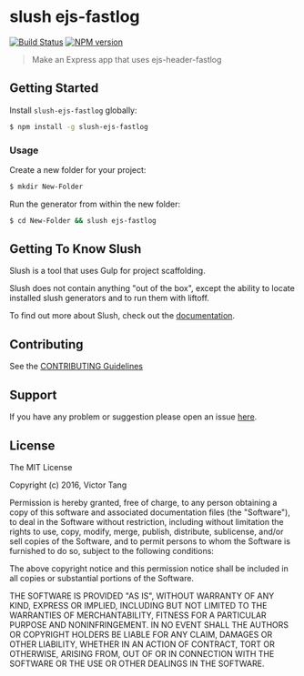 # slush ejs-fastlog 

[![Build Status](https://secure.travis-ci.org/vtange/slush-ejs-fastlog.png?branch=master)](https://travis-ci.org/vtange/slush-ejs-fastlog) [![NPM version](https://badge-me.herokuapp.com/api/npm/slush-ejs-fastlog.png)](http://badges.enytc.com/for/npm/slush-ejs-fastlog)

> Make an Express app that uses ejs-header-fastlog


## Getting Started

Install `slush-ejs-fastlog` globally:

```bash
$ npm install -g slush-ejs-fastlog
```

### Usage

Create a new folder for your project:

```bash
$ mkdir New-Folder
```

Run the generator from within the new folder:

```bash
$ cd New-Folder && slush ejs-fastlog
```

## Getting To Know Slush

Slush is a tool that uses Gulp for project scaffolding.

Slush does not contain anything "out of the box", except the ability to locate installed slush generators and to run them with liftoff.

To find out more about Slush, check out the [documentation](https://github.com/slushjs/slush).

## Contributing

See the [CONTRIBUTING Guidelines](https://github.com/vtange/slush-ejs-fastlog/blob/master/CONTRIBUTING.md)

## Support
If you have any problem or suggestion please open an issue [here](https://github.com/vtange/slush-ejs-fastlog/issues).

## License 

The MIT License

Copyright (c) 2016, Victor Tang

Permission is hereby granted, free of charge, to any person
obtaining a copy of this software and associated documentation
files (the "Software"), to deal in the Software without
restriction, including without limitation the rights to use,
copy, modify, merge, publish, distribute, sublicense, and/or sell
copies of the Software, and to permit persons to whom the
Software is furnished to do so, subject to the following
conditions:

The above copyright notice and this permission notice shall be
included in all copies or substantial portions of the Software.

THE SOFTWARE IS PROVIDED "AS IS", WITHOUT WARRANTY OF ANY KIND,
EXPRESS OR IMPLIED, INCLUDING BUT NOT LIMITED TO THE WARRANTIES
OF MERCHANTABILITY, FITNESS FOR A PARTICULAR PURPOSE AND
NONINFRINGEMENT. IN NO EVENT SHALL THE AUTHORS OR COPYRIGHT
HOLDERS BE LIABLE FOR ANY CLAIM, DAMAGES OR OTHER LIABILITY,
WHETHER IN AN ACTION OF CONTRACT, TORT OR OTHERWISE, ARISING
FROM, OUT OF OR IN CONNECTION WITH THE SOFTWARE OR THE USE OR
OTHER DEALINGS IN THE SOFTWARE.

